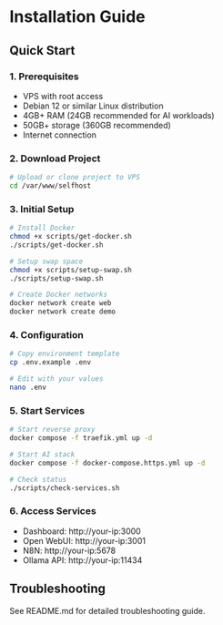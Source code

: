 # Installation Guide

## Quick Start

### 1. Prerequisites
- VPS with root access
- Debian 12 or similar Linux distribution
- 4GB+ RAM (24GB recommended for AI workloads)
- 50GB+ storage (360GB recommended)
- Internet connection

### 2. Download Project
```bash
# Upload or clone project to VPS
cd /var/www/selfhost
```

### 3. Initial Setup
```bash
# Install Docker
chmod +x scripts/get-docker.sh
./scripts/get-docker.sh

# Setup swap space
chmod +x scripts/setup-swap.sh
./scripts/setup-swap.sh

# Create Docker networks
docker network create web
docker network create demo
```

### 4. Configuration
```bash
# Copy environment template
cp .env.example .env

# Edit with your values
nano .env
```

### 5. Start Services
```bash
# Start reverse proxy
docker compose -f traefik.yml up -d

# Start AI stack
docker compose -f docker-compose.https.yml up -d

# Check status
./scripts/check-services.sh
```

### 6. Access Services
- Dashboard: http://your-ip:3000
- Open WebUI: http://your-ip:3001
- N8N: http://your-ip:5678
- Ollama API: http://your-ip:11434

## Troubleshooting

See README.md for detailed troubleshooting guide.